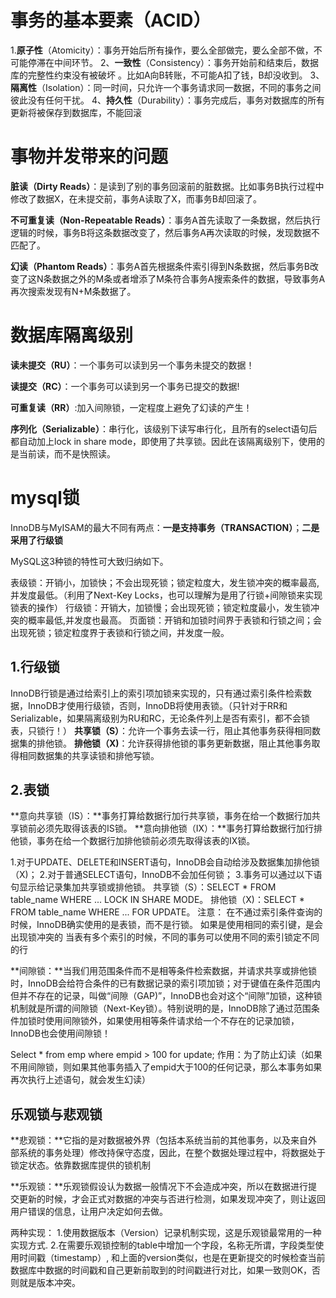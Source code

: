 #  事务的基本要素（ACID）

1.**原子性**（Atomicity）：事务开始后所有操作，要么全部做完，要么全部不做，不可能停滞在中间环节。
2、**一致性**（Consistency）：事务开始前和结束后，数据库的完整性约束没有被破坏 。比如A向B转账，不可能A扣了钱，B却没收到。
3、**隔离性**（Isolation）：同一时间，只允许一个事务请求同一数据，不同的事务之间彼此没有任何干扰。
4、**持久性**（Durability）：事务完成后，事务对数据库的所有更新将被保存到数据库，不能回滚

# 事物并发带来的问题

**脏读（Dirty Reads）**：是读到了别的事务回滚前的脏数据。比如事务B执行过程中修改了数据X，在未提交前，事务A读取了X，而事务B却回滚了。

**不可重复读（Non-Repeatable Reads）**：事务A首先读取了一条数据，然后执行逻辑的时候，事务B将这条数据改变了，然后事务A再次读取的时候，发现数据不匹配了。

**幻读（Phantom Reads）**：事务A首先根据条件索引得到N条数据，然后事务B改变了这N条数据之外的M条或者增添了M条符合事务A搜索条件的数据，导致事务A再次搜索发现有N+M条数据了。

# 数据库隔离级别

**读未提交（RU）**：一个事务可以读到另一个事务未提交的数据！

**读提交（RC）**：一个事务可以读到另一个事务已提交的数据!

**可重复读（RR）**:加入间隙锁，一定程度上避免了幻读的产生！

**序列化（Serializable）**：串行化，该级别下读写串行化，且所有的select语句后都自动加上lock in share mode，即使用了共享锁。因此在该隔离级别下，使用的是当前读，而不是快照读。

# mysql锁
InnoDB与MyISAM的最大不同有两点：**一是支持事务（TRANSACTION）**；**二是采用了行级锁**

MySQL这3种锁的特性可大致归纳如下。

表级锁：开销小，加锁快；不会出现死锁；锁定粒度大，发生锁冲突的概率最高,并发度最低。（利用了Next-Key Locks，也可以理解为是用了行锁+间隙锁来实现锁表的操作）
行级锁：开销大，加锁慢；会出现死锁；锁定粒度最小，发生锁冲突的概率最低,并发度也最高。
页面锁：开销和加锁时间界于表锁和行锁之间；会出现死锁；锁定粒度界于表锁和行锁之间，并发度一般。

## 1.行级锁

InnoDB行锁是通过给索引上的索引项加锁来实现的，只有通过索引条件检索数据，InnoDB才使用行级锁，否则，InnoDB将使用表锁。（只针对于RR和Serializable，如果隔离级别为RU和RC，无论条件列上是否有索引，都不会锁表，只锁行！）
**共享锁（S）**：允许一个事务去读一行，阻止其他事务获得相同数据集的排他锁。
**排他锁（X)**：允许获得排他锁的事务更新数据，阻止其他事务取得相同数据集的共享读锁和排他写锁。

## 2.表锁
**意向共享锁（IS）：**事务打算给数据行加行共享锁，事务在给一个数据行加共享锁前必须先取得该表的IS锁。
**意向排他锁（IX）：**事务打算给数据行加行排他锁，事务在给一个数据行加排他锁前必须先取得该表的IX锁。

1.对于UPDATE、DELETE和INSERT语句，InnoDB会自动给涉及数据集加排他锁（X)；
2.对于普通SELECT语句，InnoDB不会加任何锁；
3.事务可以通过以下语句显示给记录集加共享锁或排他锁。
	共享锁（S）：SELECT * FROM table_name WHERE ... LOCK IN SHARE MODE。
	排他锁（X)：SELECT * FROM table_name WHERE ... FOR UPDATE。
注意：	
	在不通过索引条件查询的时候，InnoDB确实使用的是表锁，而不是行锁。
	如果是使用相同的索引键，是会出现锁冲突的
	当表有多个索引的时候，不同的事务可以使用不同的索引锁定不同的行
	
	
**间隙锁：**当我们用范围条件而不是相等条件检索数据，并请求共享或排他锁时，InnoDB会给符合条件的已有数据记录的索引项加锁；对于键值在条件范围内但并不存在的记录，叫做“间隙（GAP)”，InnoDB也会对这个“间隙”加锁，这种锁机制就是所谓的间隙锁（Next-Key锁）。特别说明的是，InnoDB除了通过范围条件加锁时使用间隙锁外，如果使用相等条件请求给一个不存在的记录加锁，InnoDB也会使用间隙锁！

Select * from  emp where empid > 100 for update;
作用：为了防止幻读（如果不用间隙锁，则如果其他事务插入了empid大于100的任何记录，那么本事务如果再次执行上述语句，就会发生幻读）

## 乐观锁与悲观锁

**悲观锁：**它指的是对数据被外界（包括本系统当前的其他事务，以及来自外部系统的事务处理）修改持保守态度，因此，在整个数据处理过程中，将数据处于锁定状态。依靠数据库提供的锁机制

**乐观锁：**乐观锁假设认为数据一般情况下不会造成冲突，所以在数据进行提交更新的时候，才会正式对数据的冲突与否进行检测，如果发现冲突了，则让返回用户错误的信息，让用户决定如何去做。

两种实现：
1.使用数据版本（Version）记录机制实现，这是乐观锁最常用的一种实现方式.
2.在需要乐观锁控制的table中增加一个字段，名称无所谓，字段类型使用时间戳（timestamp）, 和上面的version类似，也是在更新提交的时候检查当前数据库中数据的时间戳和自己更新前取到的时间戳进行对比，如果一致则OK，否则就是版本冲突。


